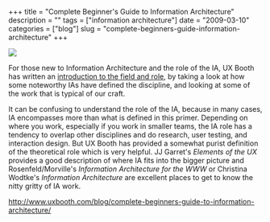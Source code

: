 +++
title = "Complete Beginner's Guide to Information Architecture"
description = ""
tags = ["information architecture"]
date = "2009-03-10"
categories = ["blog"]
slug = "complete-beginners-guide-information-architecture"
+++



  <div class="notebook-screenshot"><a href="http://www.uxbooth.com/blog/complete-beginners-guide-to-information-architecture/"><img id='bluga-thumbnail-1526' class='bluga-thumbnail large' src='http://media.konigi.com/bluga/
wt49b6876898194.jpg'/></a></div><p>For those new to Information Architecture and the role of the IA, UX Booth has written an <a href="http://www.uxbooth.com/blog/complete-beginners-guide-to-information-architecture/">introduction to the field and role</a>, by taking a look at how some noteworthy IAs have defined the discipline, and looking at some of the work that is typical of our craft. </p>
<p>It can be confusing to understand the role of the IA, because in many cases, IA encompasses more than what is defined in this primer. Depending on where you work, especially if you work in smaller teams, the IA role has a tendency to overlap other disciplines and do research, user testing, and interaction design. But UX Booth has provided a somewhat purist definition of the theoretical role which is very helpful. JJ Garret's <em>Elements of the UX</em> provides a good description of where IA fits into the bigger picture and Rosenfeld/Morville's <em>Information Architecture for the WWW</em> or Christina Wodtke's <em>Information Architecture</em> are excellent places to get to know the nitty gritty of IA work.</p>
    
  <a href="http://www.uxbooth.com/blog/complete-beginners-guide-to-information-architecture/">http://www.uxbooth.com/blog/complete-beginners-guide-to-information-architecture/</a>
